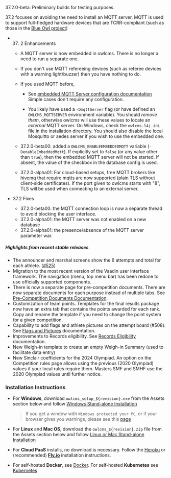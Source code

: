 37.2.0-beta:  Preliminary builds for testing purposes.

37.2 focuses on avoiding the need to install an MQTT server. MQTT is used  to support full-fledged hardware devices that are TCRR-compliant (such as those in the [Blue Owl project](https://github.com/owlcms/blue-owl))

- 37. 2 Enhancements
  
  - A MQTT server is now embedded in owlcms. There is no longer a need to run a separate one. 
    
  - If you don't use MQTT refereeing devices (such as referee devices with a warning light/buzzer) then you have nothing to do.
    
  - If you used MQTT before,
    - See [embedded MQTT Server configuration documentation](https://${env.REPO_OWNER}.github.io/${env.O_REPO_NAME}/#/MQTT)  Simple cases don't require any configuration.
  
    - You likely have used a `-DmqttServer` flag (or have defined an `OWLCMS_MQTTSERVER` environment variable). You should *remove them*, otherwise owlcms will use these values to locate an *external* MQTT server.  On  Windows, check the `owlcms.l4j.ini` file in the installation directory.  You should also disable the local Mosquitto or aedes server if you wish to use the embedded one.
  
  - 37.2.0-beta00: added a `OWLCMS_ENABLEEMBEDDEDMQTT` variable (`-DenableEmbeddedMqtt`).  If explicitly set to `false` (or any value other than `true`), then the embedded MQTT server will not be started.  If absent, the value of the checkbox in the database config is used.
  
  - 37.2.0-alpha01: For cloud-based setups, free MQTT brokers like [hivemq](https://console.hivemq.cloud) that require mqtts are now supported (plain TLS without client-side certificates).  If the port given to owlcms starts with "8", TLS will be used when connecting to an external server.
  
- 37.2 Fixes
  
  - 37.2.0-beta00: the MQTT connection loop is now a separate thread to avoid blocking the user interface.
  - 37.2.0-alpha01: the MQTT server was not enabled on a new database
  - 37.2.0-alpha01: the presence/absence of the MQTT server parameter war.


##### Highlights from recent stable releases

- The announcer and marshal screens show the 6 attempts and total for each athlete. ([#525](https://github.com/jflamy/owlcms4/issues/525))
- Migration to the most recent version of the Vaadin user interface framework. The navigation (menu, top menu bar) has been redone to use officially supported components.
- There is now a separate page for pre-competition documents. There are now separate documents for each purpose instead of multiple tabs. See [Pre-Competition Documents Documentation](https://${env.REPO_OWNER}.github.io/${env.O_REPO_NAME}/#/2400PreCompetitionDocuments).
- Customization of team points. Templates for the final results package now have an extra tab that contains the points awarded for each rank. Copy and rename the template if you need to change the point system for a given competition.
- Capability to add flags and athlete pictures on the attempt board (#508).  See [Flags and Pictures](https://owlcms.github.io/owlcms4-prerelease/#/FlagsPicture) documentation.
- Improvements to Records eligibility. See [Records Eligibility](https://${env.REPO_OWNER}.github.io/${env.O_REPO_NAME}/#/Records) documentation. 
- New Weigh-in template to create an empty Weigh-in Summary (used to facilitate data entry)
- New Sinclair coefficients for the 2024 Olympiad.  An option on the Competition rules page allows using the previous (2020 Olympiad) values if your local rules require them.  Masters SMF and SMHF use the 2020 Olympiad values until further notice.


### **Installation Instructions**

  - For **Windows**, download `owlcms_setup_${revision}.exe` from the Assets section below and follow [Windows Stand-alone Installation](https://${env.REPO_OWNER}.github.io/${env.O_REPO_NAME}/#/LocalWindowsSetup)

    > If you get a window with `Windows protected your PC`, or if your browser gives you warnings, please see this [page](https://owlcms.github.io/owlcms4-prerelease/#/DefenderOff)

  - For **Linux** and **Mac OS**, download the `owlcms_${revision}.zip` file from the Assets section below and follow [Linux or Mac Stand-alone Installation](https://${env.REPO_OWNER}.github.io/${env.O_REPO_NAME}/#/LocalLinuxMacSetup)

  - For **Cloud PaaS** installs, no download is necessary. Follow the [Heroku](https://${env.REPO_OWNER}.github.io/${env.O_REPO_NAME}/#Heroku) or (recommended) **[Fly.io](https://${env.REPO_OWNER}.github.io/${env.O_REPO_NAME}/#Fly)** installation instructions.

  - For self-hosted **Docker**, see [Docker](https://${env.REPO_OWNER}.github.io/${env.O_REPO_NAME}/#/LocalWindowsSetup). For self-hosted **Kubernetes** see [Kubernetes](https://${env.REPO_OWNER}.github.io/${env.O_REPO_NAME}/#/DigitalOcean)
